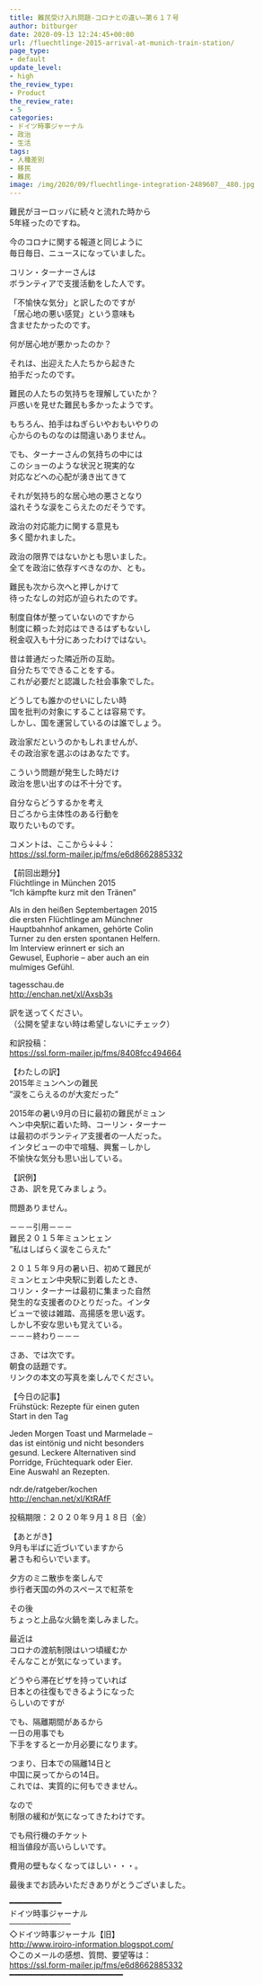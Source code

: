 ```yaml
---
title: 難民受け入れ問題-コロナとの違い–第６１７号
author: bitburger
date: 2020-09-13 12:24:45+00:00
url: /fluechtlinge-2015-arrival-at-munich-train-station/
page_type:
- default
update_level:
- high
the_review_type:
- Product
the_review_rate:
- 5
categories:
- ドイツ時事ジャーナル
- 政治
- 生活
tags:
- 人種差別
- 移民
- 難民
image: /img/2020/09/fluechtlinge-integration-2489607__480.jpg
---
```

難民がヨーロッパに続々と流れた時から  
5年経ったのですね。

今のコロナに関する報道と同じように  
毎日毎日、ニュースになっていました。

コリン・ターナーさんは  
ボランティアで支援活動をした人です。

「不愉快な気分」と訳したのですが  
「居心地の悪い感覚」という意味も  
含ませたかったのです。

何が居心地が悪かったのか？

それは、出迎えた人たちから起きた  
拍手だったのです。

難民の人たちの気持ちを理解していたか？  
戸惑いを見せた難民も多かったようです。

もちろん、拍手はねぎらいやおもいやりの  
心からのものなのは間違いありません。

でも、ターナーさんの気持ちの中には  
このショーのような状況と現実的な  
対応などへの心配が湧き出てきて

それが気持ち的な居心地の悪さとなり  
溢れそうな涙をこらえたのだそうです。

政治の対応能力に関する意見も  
多く聞かれました。

政治の限界ではないかとも思いました。  
全てを政治に依存すべきなのか、とも。

難民も次から次へと押しかけて  
待ったなしの対応が迫られたのです。

制度自体が整っていないのですから  
制度に頼った対応はできるはずもないし  
税金収入も十分にあったわけではない。

昔は普通だった隣近所の互助。  
自分たちでできることをする。  
これが必要だと認識した社会事象でした。

どうしても誰かのせいにしたい時  
国を批判の対象にすることは容易です。  
しかし、国を運営しているのは誰でしょう。

政治家だというのかもしれませんが、  
その政治家を選ぶのはあなたです。

こういう問題が発生した時だけ  
政治を思い出すのは不十分です。

自分ならどうするかを考え  
日ごろから主体性のある行動を  
取りたいものです。

  
コメントは、ここから↓↓↓：  
<https://ssl.form-mailer.jp/fms/e6d8662885332>

【前回出題分】  
Flüchtlinge in München 2015  
&#8220;Ich kämpfte kurz mit den Tränen&#8221;

Als in den heißen Septembertagen 2015  
die ersten Flüchtlinge am Münchner  
Hauptbahnhof ankamen, gehörte Colin  
Turner zu den ersten spontanen Helfern.  
Im Interview erinnert er sich an  
Gewusel, Euphorie &#8211; aber auch an ein  
mulmiges Gefühl.

tagesschau.de  
<http://enchan.net/xl/Axsb3s>

  
訳を送ってください。  
（公開を望まない時は希望しないにチェック）

和訳投稿：  
 <https://ssl.form-mailer.jp/fms/8408fcc494664>

  
【わたしの訳】  
2015年ミュンヘンの難民  
”涙をこらえるのが大変だった”

2015年の暑い9月の日に最初の難民がミュン  
ヘン中央駅に着いた時、コーリン・ターナー  
は最初のボランティア支援者の一人だった。  
インタビューの中で喧騒、興奮－しかし  
不愉快な気分も思い出している。

  
【訳例】  
さあ、訳を見てみましょう。

問題ありません。

－－－引用－－－  
難民２０１５年ミュンヒェン  
”私はしばらく涙をこらえた”

２０１５年９月の暑い日、初めて難民が  
ミュンヒェン中央駅に到着したとき、  
コリン・ターナーは最初に集まった自然  
発生的な支援者のひとりだった。インタ  
ビューで彼は雑踏、高揚感を思い返す。  
しかし不安な思いも覚えている。  
－－－終わり－－－

  
さあ、では次です。  
朝食の話題です。  
リンクの本文の写真を楽しんでください。

【今日の記事】  
Frühstück: Rezepte für einen guten  
Start in den Tag

Jeden Morgen Toast und Marmelade &#8211;  
das ist eintönig und nicht besonders  
gesund. Leckere Alternativen sind  
Porridge, Früchtequark oder Eier.  
Eine Auswahl an Rezepten.

ndr.de/ratgeber/kochen  
<http://enchan.net/xl/KtRAfF>

投稿期限：２０２０年９月１８日（金）

  
【あとがき】  
9月も半ばに近づいていますから  
暑さも和らいでいます。

夕方のミニ散歩を楽しんで  
歩行者天国の外のスペースで紅茶を

その後  
ちょっと上品な火鍋を楽しみました。

最近は  
コロナの渡航制限はいつ頃緩むか  
そんなことが気になっています。

どうやら滞在ビザを持っていれば  
日本との往復もできるようになった  
らしいのですが

でも、隔離期間があるから  
一日の用事でも  
下手をすると一か月必要になります。

つまり、日本での隔離14日と  
中国に戻ってからの14日。  
これでは、実質的に何もできません。

なので  
制限の緩和が気になってきたわけです。

でも飛行機のチケット  
相当値段が高いらしいです。

費用の壁もなくなってほしい・・・。

  
最後までお読みいただきありがとうございました。

━━━━━━━━━━━  
ドイツ時事ジャーナル  
───────────  
◇ドイツ時事ジャーナル【旧】  
<http://www.iroiro-information.blogspot.com/>  
◇このメールの感想、質問、要望等は：  
<https://ssl.form-mailer.jp/fms/e6d8662885332>  
━━━━━━━━━━━━━━━━━━━━━━━━